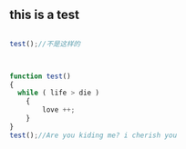 ## this is a test
```javascript

test();//不是这样的



function test()
{
  while ( life > die )
    {
        love ++;
    }
}
test();//Are you kiding me? i cherish you

```
